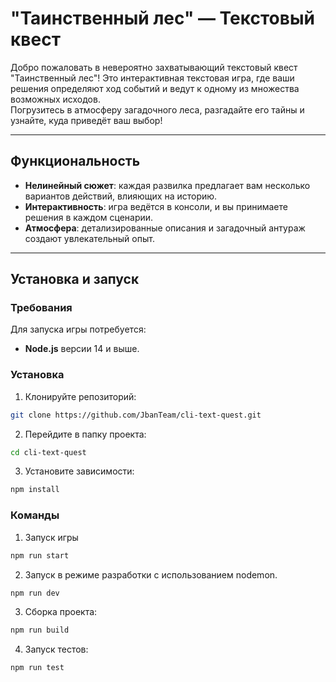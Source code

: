 # "Таинственный лес" — Текстовый квест

Добро пожаловать в невероятно захватывающий текстовый квест "Таинственный лес"!
Это интерактивная текстовая игра, где ваши решения определяют ход событий и ведут к одному из множества возможных исходов.  
Погрузитесь в атмосферу загадочного леса, разгадайте его тайны и узнайте, куда приведёт ваш выбор!

---

## Функциональность

- **Нелинейный сюжет**: каждая развилка предлагает вам несколько вариантов действий, влияющих на историю.
- **Интерактивность**: игра ведётся в консоли, и вы принимаете решения в каждом сценарии.
- **Атмосфера**: детализированные описания и загадочный антураж создают увлекательный опыт.

---

## Установка и запуск

### Требования

Для запуска игры потребуется:

- **Node.js** версии 14 и выше.

### Установка

1. Клонируйте репозиторий:

```bash
git clone https://github.com/JbanTeam/cli-text-quest.git
```

2. Перейдите в папку проекта:

```bash
cd cli-text-quest
```

3. Установите зависимости:

```bash
npm install
```

### Команды

1. Запуск игры

```bash
npm run start
```

2. Запуск в режиме разработки с использованием nodemon.

```bash
npm run dev
```

3. Сборка проекта:

```bash
npm run build
```

4. Запуск тестов:

```bash
npm run test
```
